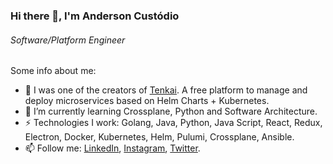 ### Hi there 👋, I'm Anderson Custódio
###### *Software/Platform Engineer*

Some info about me:

- 🔭 I was one of the creators of [Tenkai](https://github.com/anderson-custodio/tenkai). A free platform to manage and deploy microservices based on Helm Charts + Kubernetes.
- 🌱 I’m currently learning Crossplane, Python and Software Architecture.
- ⚡ Technologies I work: Golang, Java, Python, Java Script, React, Redux, Electron, Docker, Kubernetes, Helm, Pulumi, Crossplane, Ansible.
- 📫 Follow me: [LinkedIn](https://www.linkedin.com/in/afcustodio), [Instagram](https://www.instagram.com/afcustodioo), [Twitter](https://twitter.com/afcustodioo).
